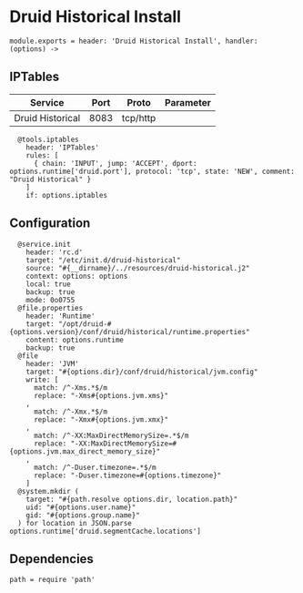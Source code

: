 
# Druid Historical Install

    module.exports = header: 'Druid Historical Install', handler: (options) ->

## IPTables

| Service           | Port | Proto    | Parameter                   |
|-------------------|------|----------|-----------------------------|
| Druid Historical  | 8083 | tcp/http |                             |

      @tools.iptables
        header: 'IPTables'
        rules: [
          { chain: 'INPUT', jump: 'ACCEPT', dport: options.runtime['druid.port'], protocol: 'tcp', state: 'NEW', comment: "Druid Historical" }
        ]
        if: options.iptables

## Configuration

      @service.init
        header: 'rc.d'
        target: "/etc/init.d/druid-historical"
        source: "#{__dirname}/../resources/druid-historical.j2"
        context: options: options
        local: true
        backup: true
        mode: 0o0755
      @file.properties
        header: 'Runtime'
        target: "/opt/druid-#{options.version}/conf/druid/historical/runtime.properties"
        content: options.runtime
        backup: true
      @file
        header: 'JVM'
        target: "#{options.dir}/conf/druid/historical/jvm.config"
        write: [
          match: /^-Xms.*$/m
          replace: "-Xms#{options.jvm.xms}"
        ,
          match: /^-Xmx.*$/m
          replace: "-Xmx#{options.jvm.xmx}"
        ,
          match: /^-XX:MaxDirectMemorySize=.*$/m
          replace: "-XX:MaxDirectMemorySize=#{options.jvm.max_direct_memory_size}"
        ,
          match: /^-Duser.timezone=.*$/m
          replace: "-Duser.timezone=#{options.timezone}"
        ]
      @system.mkdir (
        target: "#{path.resolve options.dir, location.path}"
        uid: "#{options.user.name}"
        gid: "#{options.group.name}"
      ) for location in JSON.parse options.runtime['druid.segmentCache.locations']

## Dependencies

    path = require 'path'
